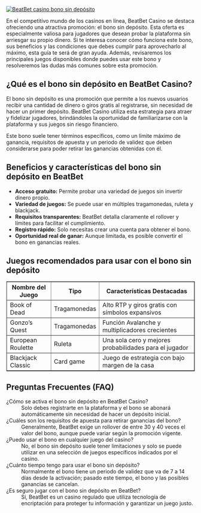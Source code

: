 [![BeatBet casino bono sin depósito](https://123-caf.pages.dev/gitsignup.png)](https://vrmoo.ru/Bt82HjjY)

<div>   <p>En el competitivo mundo de los casinos en línea, BeatBet Casino se destaca ofreciendo una atractiva promoción: el bono sin depósito. Esta oferta es especialmente valiosa para jugadores que desean probar la plataforma sin arriesgar su propio dinero. Si te interesa conocer cómo funciona este bono, sus beneficios y las condiciones que debes cumplir para aprovecharlo al máximo, esta guía te será de gran ayuda. Además, revisaremos los principales juegos disponibles donde puedes usar este bono y resolveremos las dudas más comunes sobre esta promoción.</p>  <h2>¿Qué es el bono sin depósito en BeatBet Casino?</h2>   <p>El bono sin depósito es una promoción que permite a los nuevos usuarios recibir una cantidad de dinero o giros gratis al registrarse, sin necesidad de hacer un primer depósito. BeatBet Casino utiliza esta estrategia para atraer y fidelizar jugadores, brindándoles la oportunidad de familiarizarse con la plataforma y sus juegos sin riesgo financiero.</p>   <p>Este bono suele tener términos específicos, como un límite máximo de ganancia, requisitos de apuesta y un periodo de validez que deben considerarse para poder retirar las ganancias obtenidas con él.</p>  <h2>Beneficios y características del bono sin depósito en BeatBet</h2>   <ul>     <li><strong>Acceso gratuito:</strong> Permite probar una variedad de juegos sin invertir dinero propio.</li>     <li><strong>Variedad de juegos:</strong> Se puede usar en múltiples tragamonedas, ruleta y blackjack.</li>     <li><strong>Requisitos transparentes:</strong> BeatBet detalla claramente el rollover y límites para facilitar el cumplimiento.</li>     <li><strong>Registro rápido:</strong> Solo necesitas crear una cuenta para obtener el bono.</li>     <li><strong>Oportunidad real de ganar:</strong> Aunque limitada, es posible convertir el bono en ganancias reales.</li>   </ul>  <h2>Juegos recomendados para usar con el bono sin depósito</h2>   <table border="1" cellspacing="0" cellpadding="5">     <thead>       <tr>         <th>Nombre del Juego</th>         <th>Tipo</th>         <th>Características Destacadas</th>       </tr>     </thead>     <tbody>       <tr>         <td>Book of Dead</td>         <td>Tragamonedas</td>         <td>Alto RTP y giros gratis con símbolos expansivos</td>       </tr>       <tr>         <td>Gonzo’s Quest</td>         <td>Tragamonedas</td>         <td>Función Avalanche y multiplicadores crecientes</td>       </tr>       <tr>         <td>European Roulette</td>         <td>Ruleta</td>         <td>Una sola cero y mejores probabilidades para el jugador</td>       </tr>       <tr>         <td>Blackjack Classic</td>         <td>Card game</td>         <td>Juego de estrategia con bajo margen de la casa</td>       </tr>     </tbody>   </table>  <h2>Preguntas Frecuentes (FAQ)</h2>   <dl>     <dt>¿Cómo se activa el bono sin depósito en BeatBet Casino?</dt>     <dd>Solo debes registrarte en la plataforma y el bono se abonará automáticamente sin necesidad de hacer un depósito inicial.</dd>      <dt>¿Cuáles son los requisitos de apuesta para retirar ganancias del bono?</dt>     <dd>Generalmente, BeatBet exige un rollover de entre 30 y 40 veces el valor del bono, aunque puede variar según la promoción vigente.</dd>      <dt>¿Puedo usar el bono en cualquier juego del casino?</dt>     <dd>No, el bono sin depósito suele tener limitaciones y solo se puede utilizar en una selección de juegos específicos indicados por el casino.</dd>      <dt>¿Cuánto tiempo tengo para usar el bono sin depósito?</dt>     <dd>Normalmente el bono tiene un periodo de validez que va de 7 a 14 días desde la activación; pasado este tiempo, el bono y las posibles ganancias se cancelan.</dd>      <dt>¿Es seguro jugar con el bono sin depósito en BeatBet?</dt>     <dd>Sí, BeatBet es un casino regulado que utiliza tecnología de encriptación para proteger tu información y garantizar un juego justo.</dd>   </dl>   </div>